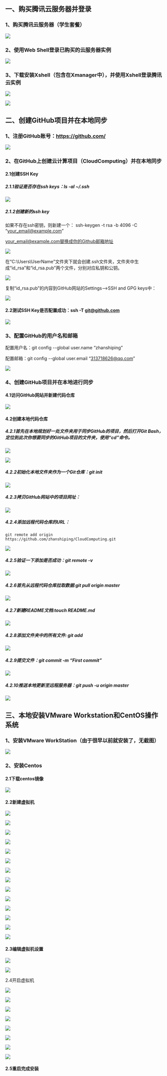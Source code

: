 ## **一、购买腾讯云服务器并登录**

### 1、购买腾讯云服务器（学生套餐）

![](../images1/1.png)

### 2、使用Web Shell登录已购买的云服务器实例

![](../images1/48.png)

### 3、下载安装Xshell（包含在Xmanager中），并使用Xshell登录腾讯云实例

![](../images1/2.png)

![](../images1/3.png)

## **二、创建GitHub项目并在本地同步**

### 1、注册GitHub账号：https://github.com/

![](../images1/4.png)

### 2、在GitHub上创建云计算项目（CloudComputing）并在本地同步

#### 2.1创建SSH Key

##### 2.1.1验证是否存在ssh keys：ls -al ~/.ssh

![](../images1/49.png)

##### 2.1.2创建新的ssh key

如果不存在ssh密钥，则新建一个： ssh-keygen -t rsa -b 4096 -C “your_email@example.com”

your_email@example.com替换成你的Github邮箱地址

![](../images1/5.png)

在“C:\Users\UserName”文件夹下就会创建.ssh文件夹，文件夹中生成“id_rsa”和“id_rsa.pub”两个文件，分别对应私钥和公钥。

![](../images1/6.png)

复制“id_rsa.pub”的内容到GitHub网站的Settings–>SSH and GPG keys中：

![](../images1/7.png)

#### 2.2测试SSH Key是否配置成功：ssh -T [git@github.com](mailto:git@github.com)

![](../images1/8.png)

### 3、配置GitHub的用户名和邮箱

配置用户名：git config --global user.name “zhanshiping”

配置邮箱：git config --global user.email “313718626@qq.com”

![](../images1/9.png)

### 4、创建GitHub项目并在本地进行同步

#### 4.1访问GitHub网站并新建代码仓库

![](../images1/10.png)

#### 4.2创建本地代码仓库

##### 4.2.1首先在本地规划好一处文件夹用于同步GitHub的项目，然后打开Git Bash，定位到此次你想要同步的GitHub项目的文件夹，使用“cd”命令。

![](../images1/11.png)



![](../images1/12.png)

##### 4.2.2初始化本地文件夹作为一个Git仓库：git init

![](../images1/13.png)

##### 4.2.3拷贝GitHub网站中的项目网址：

![](../images1/14.png)

##### 4.2.4添加远程代码仓库的URL：

```
git remote add origin https://github.com/zhanshiping/CloudComputing.git
```

![](../images1/15.png)

##### 4.2.5验证一下添加是否成功：git remote -v

![](../images1/16.png)

##### 4.2.6首先从远程代码仓库拉取数据:git pull origin master

![](../images1/17.png)

##### 4.2.7新建README文档:touch README.md

![](../images1/18.png)

##### 4.2.8添加文件夹中的所有文件: git add

![](../images1/19.png)

##### 4.2.9提交文件：git commit -m “First commit”

![](../images1/20.png)

##### 4.2.10推送本地更新至远程服务器：git push -u origin master

![](../images1/21.png)

## 三、本地安装VMware Workstation和CentOS操作系统

### 1、安装VMware WorkStation（由于很早以前就安装了，无截图）

![](../images1/22.png)

### 2、安装Centos

#### 2.1下载centos镜像

![](../images1/23.png)

#### 2.2新建虚拟机

![](../images1/24.png)

![](../images1/25.png)

![](../images1/26.png)

![](../images1/27.png)

![](../images1/28.png)

![](../images1/29.png)

![](../images1/30.png)

![](../images1/31.png)

![](../images1/32.png)

![](../images1/33.png)

![](../images1/34.png)

![](../images1/35.png)

![](../images1/36.png)

![](../images1/37.png)

#### 2.3编辑虚拟机设置

![](../images1/38.png)

![](../images1/39.png)

2.4开启虚拟机

![](../images1/40.png)

![](../images1/41.png)

![](../images1/42.png)

![](../images1/43.png)

![](../images1/44.png)

![](../images1/45.png)

![](../images1/46.png)

![](../images1/47.png)

#### 2.5重启完成安装

